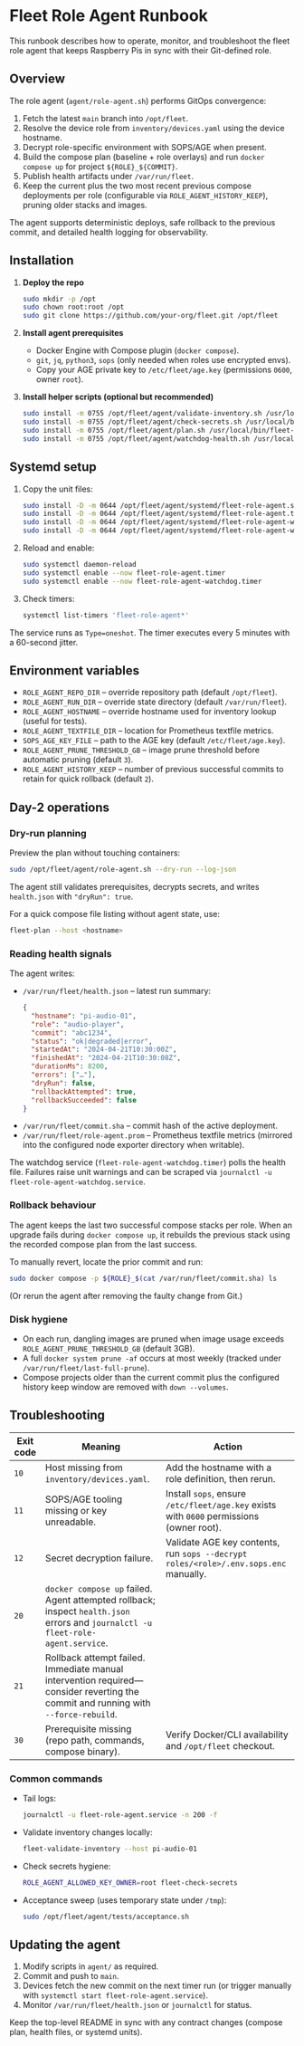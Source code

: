 # Fleet Role Agent Runbook

This runbook describes how to operate, monitor, and troubleshoot the fleet role agent that keeps Raspberry Pis in sync with their Git-defined role.

## Overview

The role agent (`agent/role-agent.sh`) performs GitOps convergence:

1. Fetch the latest `main` branch into `/opt/fleet`.
2. Resolve the device role from `inventory/devices.yaml` using the device hostname.
3. Decrypt role-specific environment with SOPS/AGE when present.
4. Build the compose plan (baseline + role overlays) and run `docker compose up` for project `${ROLE}_${COMMIT}`.
5. Publish health artifacts under `/var/run/fleet`.
6. Keep the current plus the two most recent previous compose deployments per role (configurable via `ROLE_AGENT_HISTORY_KEEP`), pruning older stacks and images.

The agent supports deterministic deploys, safe rollback to the previous commit, and detailed health logging for observability.

## Installation

1. **Deploy the repo**
   ```bash
   sudo mkdir -p /opt
   sudo chown root:root /opt
   sudo git clone https://github.com/your-org/fleet.git /opt/fleet
   ```

2. **Install agent prerequisites**
   - Docker Engine with Compose plugin (`docker compose`).
   - `git`, `jq`, `python3`, `sops` (only needed when roles use encrypted envs).
   - Copy your AGE private key to `/etc/fleet/age.key` (permissions `0600`, owner `root`).

3. **Install helper scripts (optional but recommended)**
   ```bash
   sudo install -m 0755 /opt/fleet/agent/validate-inventory.sh /usr/local/bin/fleet-validate-inventory
   sudo install -m 0755 /opt/fleet/agent/check-secrets.sh /usr/local/bin/fleet-check-secrets
   sudo install -m 0755 /opt/fleet/agent/plan.sh /usr/local/bin/fleet-plan
   sudo install -m 0755 /opt/fleet/agent/watchdog-health.sh /usr/local/bin/fleet-watchdog-health
   ```

## Systemd setup

1. Copy the unit files:
   ```bash
   sudo install -D -m 0644 /opt/fleet/agent/systemd/fleet-role-agent.service /etc/systemd/system/fleet-role-agent.service
   sudo install -D -m 0644 /opt/fleet/agent/systemd/fleet-role-agent.timer /etc/systemd/system/fleet-role-agent.timer
   sudo install -D -m 0644 /opt/fleet/agent/systemd/fleet-role-agent-watchdog.service /etc/systemd/system/fleet-role-agent-watchdog.service
   sudo install -D -m 0644 /opt/fleet/agent/systemd/fleet-role-agent-watchdog.timer /etc/systemd/system/fleet-role-agent-watchdog.timer
   ```

2. Reload and enable:
   ```bash
   sudo systemctl daemon-reload
   sudo systemctl enable --now fleet-role-agent.timer
   sudo systemctl enable --now fleet-role-agent-watchdog.timer
   ```

3. Check timers:
   ```bash
   systemctl list-timers 'fleet-role-agent*'
   ```

The service runs as `Type=oneshot`. The timer executes every 5 minutes with a 60-second jitter.

## Environment variables

- `ROLE_AGENT_REPO_DIR` – override repository path (default `/opt/fleet`).
- `ROLE_AGENT_RUN_DIR` – override state directory (default `/var/run/fleet`).
- `ROLE_AGENT_HOSTNAME` – override hostname used for inventory lookup (useful for tests).
- `ROLE_AGENT_TEXTFILE_DIR` – location for Prometheus textfile metrics.
- `SOPS_AGE_KEY_FILE` – path to the AGE key (default `/etc/fleet/age.key`).
- `ROLE_AGENT_PRUNE_THRESHOLD_GB` – image prune threshold before automatic pruning (default `3`).
- `ROLE_AGENT_HISTORY_KEEP` – number of previous successful commits to retain for quick rollback (default `2`).

## Day-2 operations

### Dry-run planning

Preview the plan without touching containers:
```bash
sudo /opt/fleet/agent/role-agent.sh --dry-run --log-json
```
The agent still validates prerequisites, decrypts secrets, and writes `health.json` with `"dryRun": true`.

For a quick compose file listing without agent state, use:
```bash
fleet-plan --host <hostname>
```

### Reading health signals

The agent writes:
- `/var/run/fleet/health.json` – latest run summary:
  ```json
  {
    "hostname": "pi-audio-01",
    "role": "audio-player",
    "commit": "abc1234",
    "status": "ok|degraded|error",
    "startedAt": "2024-04-21T10:30:00Z",
    "finishedAt": "2024-04-21T10:30:08Z",
    "durationMs": 8200,
    "errors": ["…"],
    "dryRun": false,
    "rollbackAttempted": true,
    "rollbackSucceeded": false
  }
  ```
- `/var/run/fleet/commit.sha` – commit hash of the active deployment.
- `/var/run/fleet/role-agent.prom` – Prometheus textfile metrics (mirrored into the configured node exporter directory when writable).

The watchdog service (`fleet-role-agent-watchdog.timer`) polls the health file. Failures raise unit warnings and can be scraped via `journalctl -u fleet-role-agent-watchdog.service`.

### Rollback behaviour

The agent keeps the last two successful compose stacks per role. When an upgrade fails during `docker compose up`, it rebuilds the previous stack using the recorded compose plan from the last success.

To manually revert, locate the prior commit and run:
```bash
sudo docker compose -p ${ROLE}_$(cat /var/run/fleet/commit.sha) ls
```
(Or rerun the agent after removing the faulty change from Git.)

### Disk hygiene

- On each run, dangling images are pruned when image usage exceeds `ROLE_AGENT_PRUNE_THRESHOLD_GB` (default 3GB).
- A full `docker system prune -af` occurs at most weekly (tracked under `/var/run/fleet/last-full-prune`).
- Compose projects older than the current commit plus the configured history keep window are removed with `down --volumes`.

## Troubleshooting

| Exit code | Meaning | Action |
|-----------|---------|--------|
| `10` | Host missing from `inventory/devices.yaml`. | Add the hostname with a role definition, then rerun. |
| `11` | SOPS/AGE tooling missing or key unreadable. | Install `sops`, ensure `/etc/fleet/age.key` exists with `0600` permissions (owner root). |
| `12` | Secret decryption failure. | Validate AGE key contents, run `sops --decrypt roles/<role>/.env.sops.enc` manually. |
| `20` | `docker compose up` failed. Agent attempted rollback; inspect `health.json` errors and `journalctl -u fleet-role-agent.service`. |
| `21` | Rollback attempt failed. Immediate manual intervention required—consider reverting the commit and running with `--force-rebuild`. |
| `30` | Prerequisite missing (repo path, commands, compose binary). | Verify Docker/CLI availability and `/opt/fleet` checkout. |

### Common commands

- Tail logs:
  ```bash
  journalctl -u fleet-role-agent.service -n 200 -f
  ```
- Validate inventory changes locally:
  ```bash
  fleet-validate-inventory --host pi-audio-01
  ```
- Check secrets hygiene:
  ```bash
  ROLE_AGENT_ALLOWED_KEY_OWNER=root fleet-check-secrets
  ```
- Acceptance sweep (uses temporary state under `/tmp`):
  ```bash
  sudo /opt/fleet/agent/tests/acceptance.sh
  ```

## Updating the agent

1. Modify scripts in `agent/` as required.
2. Commit and push to `main`.
3. Devices fetch the new commit on the next timer run (or trigger manually with `systemctl start fleet-role-agent.service`).
4. Monitor `/var/run/fleet/health.json` or `journalctl` for status.

Keep the top-level README in sync with any contract changes (compose plan, health files, or systemd units).
